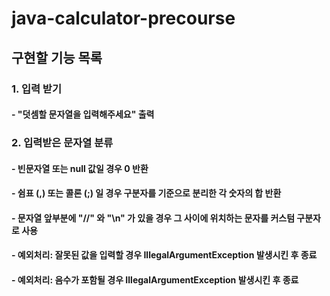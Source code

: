 # java-calculator-precourse

## 구현할 기능 목록

### 1. 입력 받기

#### - "덧셈할 문자열을 입력해주세요" 출력

### 2. 입력받은 문자열 분류

#### - 빈문자열 또는 null 값일 경우 0 반환

#### - 쉼표 (,) 또는 콜론 (;) 일 경우 구분자를 기준으로 분리한 각 숫자의 합 반환

#### - 문자열 앞부분에 "//" 와 "\n" 가  있을 경우 그 사이에 위치하는 문자를 커스텀 구분자로 사용

#### - 예외처리: 잘못된 값을 입력할 경우 IllegalArgumentException 발생시킨 후 종료

#### - 예외처리: 음수가 포함될 경우 IllegalArgumentException 발생시킨 후 종료